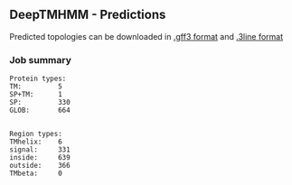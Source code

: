 ## DeepTMHMM - Predictions
Predicted topologies can be downloaded in [.gff3 format](TMRs.gff3) and [.3line format](predicted_topologies.3line)
### Job summary
```
Protein types:
TM:			5
SP+TM:		1
SP:			330
GLOB:		664


Region types:
TMhelix:	6
signal:		331
inside:		639
outside:	366
TMbeta:		0
```

